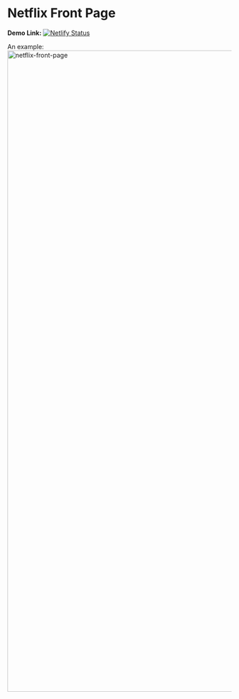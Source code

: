 # Netflix Front Page

**Demo Link:** [![Netlify Status](https://api.netlify.com/api/v1/badges/515e8851-abc8-4475-b47d-cd837618bc66/deploy-status)](https://app.netlify.com/sites/splendid-elf-e652a9/deploys)

An example:
<img width="1440" alt="netflix-front-page" src="https://user-images.githubusercontent.com/55165756/213104542-da72d71d-f829-4f56-ae7b-f638576073d5.png">
